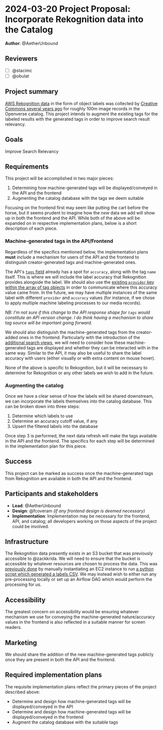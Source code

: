 # 2024-03-20 Project Proposal: Incorporate Rekognition data into the Catalog

**Author**: @AetherUnbound

## Reviewers

<!-- Choose two people at your discretion who make sense to review this based on their existing expertise. Check in to make sure folks aren't currently reviewing more than one other proposal or RFC. -->

- [ ] @stacimc
- [ ] @obulat

## Project summary

<!-- A brief one or two sentence summary of the project's features -->

[AWS Rekognition data][aws_rekognition] in the form of object labels was
collected by
[Creative Commons several years ago](https://creativecommons.org/2019/12/05/cc-receives-aws-grant-to-improve-cc-search/)
for roughly 100m image records in the Openverse catalog. This project intends to
augment the existing tags for the labeled results with the generated tags in
order to improve search result relevancy.

[aws_rekognition]: https://aws.amazon.com/rekognition/

## Goals

<!-- Which yearly goal does this project advance? -->

Improve Search Relevancy

## Requirements

<!-- Detailed descriptions of the features required for the project. Include user stories if you feel they'd be helpful, but focus on describing a specification for how the feature would work with an eye towards edge cases. -->

This project will be accomplished in two major pieces:

1. Determining how machine-generated tags will be displayed/conveyed in the API
   and the frontend
2. Augmenting the catalog database with the tags we deem suitable

Focusing on the frontend first may seem like putting the cart before the horse,
but it seems prudent to imagine how the _new_ data we add will show up in both
the frontend and the API. While both of the above will be expanded on in
respective implementation plans, below is a short description of each piece.

### Machine-generated tags in the API/Frontend

Regardless of the specifics mentioned below, the implementation plans **must**
include a mechanism for users of the API and the frontend to distinguish
creator-generated tags and machine-generated ones.

The API's [`tags` field][api_tags_field] already has a spot for `accuracy`,
along with the tag `name` itself. This is where we will include the label
accuracy that Rekognition provides alongside the label. We should also use the
[existing `provider` key within the array of tag
objects][catalog_tags_provider_field] in order to communicate where this
accuracy value came from. In the future, we may have multiple instances of the
same label with different `provider` and `accuracy` values (for instance, if we
chose to apply multiple machine labeling processes to our media records).

_NB: I'm not sure if this change to the API response shape for `tags` would
constitute an API version change. I do think having a mechanism to share tag
source will be important going forward._

[api_tags_field]:
  https://api.openverse.engineering/v1/#tag/images/operation/images_search
[catalog_tags_provider_field]:
  https://github.com/WordPress/openverse/blob/3ed38fc4b138af2f6ac03fcc065ec633d6905d73/catalog/dags/common/storage/media.py#L286

We should also distinguish the machine-generated tags from the creator-added
ones in the frontend. Particularly with the introduction of the
[additional search views](../additional_search_views/index.md), we will need to
consider how these machine-generated tags are displayed and whether they can be
interacted with in the same way. Similar to the API, it may also be useful to
share the label accuracy with users (either visually or with extra content on
mouse hover).

None of the above is specific to Rekognition, but it will be necessary to
determine for Rekognition or any other labels we wish to add in the future.

### Augmenting the catalog

Once we have a clear sense of how the labels will be shared downstream, we can
incorporate the labels themselves into the catalog database. This can be broken
down into three steps:

1. Determine which labels to use
2. Determine an accuracy cutoff value, if any
3. Upsert the filtered labels into the database

Once step 3 is performed, the next data refresh will make the tags available in
the API and the frontend. The specifics for each step will be determined in the
implementation plan for this piece.

## Success

<!-- How do we measure the success of the project? How do we know our ideas worked? -->

This project can be marked as success once the machine-generated tags from
Rekognition are available in both the API and the frontend.

## Participants and stakeholders

<!-- Who is working on the project and who are the external stakeholders, if any? Consider the lead, implementers, designers, and other stakeholders who have a say in how the project goes. -->

- **Lead**: @AetherUnbound
- **Design**: @fcoveram _(if any frontend design is deemed necessary)_
- **Implementation**: Implementation may be necessary for the frontend, API, and
  catalog; all developers working on those aspects of the project could be
  involved.

## Infrastructure

<!-- What infrastructural considerations need to be made for this project? If there are none, say so explicitly rather than deleting the section. -->

The Rekognition data presently exists in an S3 bucket that was previously
accessible to @zackkrida. We will need to ensure that the bucket is accessible
by whatever resources are chosen to process the data. This was
[previously done](https://github.com/WordPress/openverse/issues/431#issuecomment-1675434911)
by manually instantiating an EC2 instance to run
[a python script which generated a labels CSV](https://gist.github.com/zackkrida/cb125155e87aa1c296887e5c27ea33ff).
We may instead wish to either run any pre-processing locally or set up an
Airflow DAG which would perform the processing for us.

## Accessibility

<!-- Are there specific accessibility concerns relevant to this project? Do you expect new UI elements that would need particular care to ensure they're implemented in an accessible way? Consider also low-spec device and slow internet accessibility, if relevant. -->

The greatest concern on accessibility would be ensuring whatever mechanism we
use for conveying the machine-generated nature/accuracy values in the frontend
is also reflected in a suitable manner for screen readers.

## Marketing

<!-- Are there potential marketing opportunities that we'd need to coordinate with the community to accomplish? If there are none, say so explicitly rather than deleting the section. -->

We should share the addition of the new machine-generated tags publicly once
they are present in both the API and the frontend.

## Required implementation plans

<!-- What are the required implementation plans? Consider if they should be split per level of the stack or per feature. -->

The requisite implementation plans reflect the primary pieces of the project
described above:

- Determine and design how machine-generated tags will be displayed/conveyed in
  the API
- Determine and design how machine-generated tags will be displayed/conveyed in
  the frontend
- Augment the catalog database with the suitable tags
